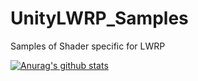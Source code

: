 # UnityLWRP_Samples
Samples of Shader specific for LWRP

[![Anurag's github stats](https://github-readme-stats.vercel.app/api?username=studentutu)](https://github.com/anuraghazra/github-readme-stats)
